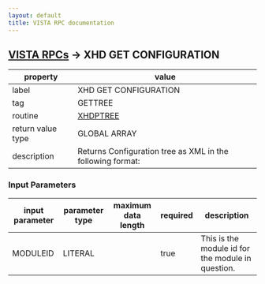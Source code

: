 ```yaml
---
layout: default
title: VISTA RPC documentation
---
```




## [VISTA RPCs](TableOfContent.md) &#8594; XHD GET CONFIGURATION 

 property | value 
--- | --- 
 label | XHD GET CONFIGURATION
 tag | GETTREE
 routine | [XHDPTREE](http://code.osehra.org/dox/Routine_XHDPTREE_source.html)
 return value type | GLOBAL ARRAY
 description | Returns Configuration tree as XML in the following format:

### Input Parameters

| input parameter | parameter type | maximum data length | required | description | 
| --- | --- | --- | --- | --- | 
| MODULEID | LITERAL |  | true | This is the module id for the module in question. | 